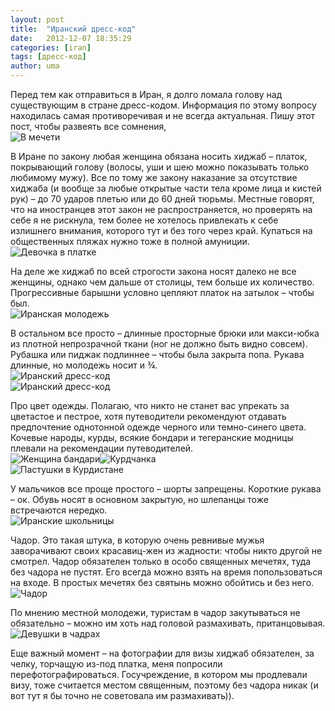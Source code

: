 ```yaml
---
layout: post
title:  "Иранский дресс-код"
date:   2012-12-07 18:35:29
categories: [iran]
tags: [дресс-код]
author: uma
---
```



Перед тем как отправиться в Иран, я долго ломала голову над существующим в стране дресс-кодом. Информация по этому вопросу находилась самая противоречивая и не всегда актуальная. Пишу этот пост, чтобы развеять все сомнения,   
![В мечети](v-mecheti.jpg)   

В Иране по закону любая женщина обязана носить хиджаб – платок, покрывающий голову (волосы, уши и шею можно показывать только любимому мужу). Все по тому же закону наказание за отсутствие хиджаба (и вообще за любые открытые части тела кроме лица и кистей рук) – до 70 ударов плетью или до 60 дней тюрьмы. Местные говорят, что на иностранцев этот закон не распространяется, но проверять на себе я не рискнула, тем более не хотелось привлекать к себе излишнего внимания, которого тут и без того через край. Купаться на общественных пляжах нужно тоже в полной амуниции.   
![Девочка в платке](devochka-v-platke.jpg)   

На деле же хиджаб по всей строгости закона носят далеко не все женщины, однако чем дальше от столицы, тем больше их количество. Прогрессивные барышни  условно цепляют платок на затылок – чтобы был.   
![Иранская молодежь](iranskaya-molodezh.jpg)   

В остальном все просто – длинные просторные брюки или макси-юбка из плотной непрозрачной ткани (ног не должно быть видно совсем). Рубашка или пиджак подлиннее – чтобы была закрыта попа. Рукава длинные, но молодежь носит и ¾.   
![Иранский дресс-код](iranskij-dress-kod.jpg)   
![Иранский дресс-код](iranskij-dress-kod2.jpg)   

Про цвет одежды. Полагаю, что никто не станет вас упрекать за цветастое и пестрое, хотя путеводители рекомендуют отдавать предпочтение однотонной одежде черного или темно-синего цвета. Кочевые народы, курды, всякие  бондари и тегеранские модницы плевали на рекомендации путеводителей.   
![Женщина бандари](zhenschina-bandari.jpg)![Курдчанка](kurdchanka.jpg)   
![Пастушки в Курдистане](pastushki-v-kurdistane.jpg)   

У мальчиков все проще простого – шорты запрещены. Короткие рукава – ок. Обувь носят в основном закрытую, но шлепанцы тоже встречаются нередко.   
![Иранские школьницы](iranskie-shkolnicy.jpg)   

Чадор. Это такая штука, в которую очень ревнивые мужья заворачивают своих красавиц-жен из жадности: чтобы никто другой не смотрел. Чадор обязателен только в особо священных мечетях, туда без чадора не пустят. Его всегда можно взять на время попользоваться на входе. В простых мечетях без святынь можно обойтись и без него.   
![Чадор](chador.jpg)   

По мнению местной молодежи, туристам в чадор закутываться не обязательно – можно им хоть над головой размахивать, пританцовывая.   
![Девушки в чадрах](devushki-v-chadrah.jpg)   

Еще важный момент – на фотографии для визы хиджаб обязателен, за челку, торчащую из-под платка, меня попросили перефотографироваться. Госучреждение, в котором мы продлевали визу, тоже считается местом священным, поэтому без чадора никак (и вот тут я бы точно не советовала им размахивать)).   
